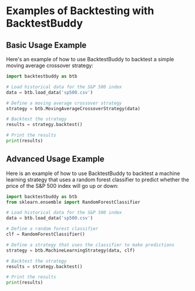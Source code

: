 # Examples of Backtesting with BacktestBuddy

## Basic Usage Example

Here's an example of how to use BacktestBuddy to backtest a simple moving average crossover strategy:

```python
import backtestbuddy as btb

# Load historical data for the S&P 500 index
data = btb.load_data('sp500.csv')

# Define a moving average crossover strategy
strategy = btb.MovingAverageCrossoverStrategy(data)

# Backtest the strategy
results = strategy.backtest()

# Print the results
print(results)
```

## Advanced Usage Example
Here is an example of how to use BacktestBuddy to backtest a machine learning strategy that uses a random forest classifier to predict whether the price of the S&P 500 index will go up or down:

```python
import backtestbuddy as btb
from sklearn.ensemble import RandomForestClassifier

# Load historical data for the S&P 500 index
data = btb.load_data('sp500.csv')

# Define a random forest classifier
clf = RandomForestClassifier()

# Define a strategy that uses the classifier to make predictions
strategy = btb.MachineLearningStrategy(data, clf)

# Backtest the strategy
results = strategy.backtest()

# Print the results
print(results)
```
